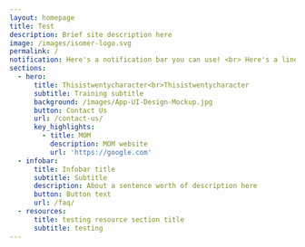 ```yaml
---
layout: homepage
title: Test
description: Brief site description here
image: /images/isomer-logo.svg
permalink: /
notification: Here's a notification bar you can use! <br> Here's a line with a break<a href="https://github.com/isomerpages/enterprisesg-wmo/raw/staging/files/announcements/circular-cw-wm-200501-2-weights-and-measures-fee.pdf">test</a>
sections:
  - hero:
      title: Thisistwentycharacter<br>Thisistwentycharacter
      subtitle: Training subtitle
      background: /images/App-UI-Design-Mockup.jpg
      button: Contact Us
      url: /contact-us/
      key_highlights:
        - title: MOM
          description: MOM website
          url: 'https://google.com'
  - infobar:
      title: Infobar title
      subtitle: Subtitle
      description: About a sentence worth of description here
      button: Button text
      url: /faq/
  - resources:
      title: testing resource section title
      subtitle: testing
---
```

